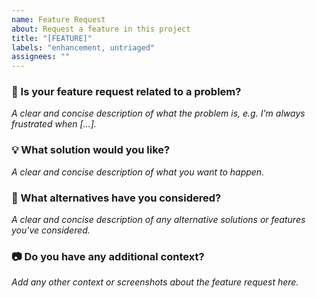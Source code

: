 ```yaml
---
name: Feature Request
about: Request a feature in this project
title: "[FEATURE]"
labels: "enhancement, untriaged"
assignees: ""
---
```


### 🚀 Is your feature request related to a problem?

_A clear and concise description of what the problem is, e.g. I'm always frustrated when [...]._

### 💡 What solution would you like?

_A clear and concise description of what you want to happen._

### 🔄 What alternatives have you considered?

_A clear and concise description of any alternative solutions or features you've considered._

### 📷 Do you have any additional context?

_Add any other context or screenshots about the feature request here._

